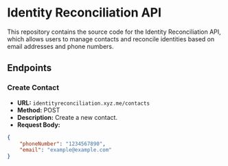 # Identity Reconciliation API

This repository contains the source code for the Identity Reconciliation API, which allows users to manage contacts and reconcile identities based on email addresses and phone numbers.

## Endpoints

### Create Contact
- **URL:** `identityreconciliation.xyz.me/contacts`
- **Method:** POST
- **Description:** Create a new contact.
- **Request Body:**
```json
{
    "phoneNumber": "1234567890",
    "email": "example@example.com"
}
